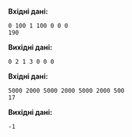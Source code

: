 ﻿**Вхідні дані:**
```
0 100 1 100 0 0 0
190
```

**Вихідні дані:**
```
0 2 1 3 0 0 0
```

**Вхідні дані:**
```
5000 2000 5000 2000 5000 2000 500
17
```

**Вихідні дані:**
```
-1
```